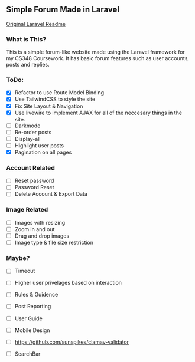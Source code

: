 ## Simple Forum Made in Laravel
[Original Laravel Readme](https://github.com/james-w1/cs348-coursework/blob/main/README.md.laravel)
### What is This?
This is a simple forum-like website made using the Laravel framework for my CS348 Coursework. It has basic forum features such as user accounts, posts and replies.
### ToDo:
- [x] Refactor to use Route Model Binding
- [x] Use TailwindCSS to style the site
- [x] Fix Site Layout & Navigation
- [x] Use livewire to implement AJAX for all of the neccesary things in the site.
- [ ] Darkmode
- [ ] Re-order posts
- [ ] Display-all 
- [ ] Highlight user posts
- [x] Pagination on all pages
### Account Related
- [ ] Reset password
- [ ] Password Reset 
- [ ] Delete Account & Export Data
### Image Related
- [ ] Images with resizing 
- [ ] Zoom in and out
- [ ] Drag and drop images
- [ ] Image type & file size restriction
### Maybe?
- [ ] Timeout
- [ ] Higher user privelages based on interaction
- [ ] Rules & Guidence
- [ ] Post Reporting
- [ ] User Guide
- [ ] Mobile Design
- [ ] https://github.com/sunspikes/clamav-validator
- [ ] SearchBar


